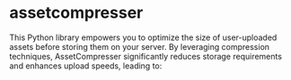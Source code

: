 # assetcompresser
This Python library empowers you to optimize the size of user-uploaded assets before storing them on your server. By leveraging compression techniques, AssetCompresser significantly reduces storage requirements and enhances upload speeds, leading to:
